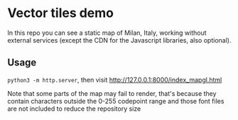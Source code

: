 # Vector tiles demo

In this repo you can see a static map of Milan, Italy, working without external services (except the CDN for the Javascript libraries, also optional).


## Usage

`python3 -m http.server`, then visit http://127.0.0.1:8000/index_mapgl.html


Note that some parts of the map may fail to render, that's because they contain characters outside the 0-255 codepoint range and those font files are not included to reduce the repository size